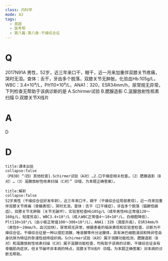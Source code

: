```yaml
---
class: 内科学
mode: A3
tags:
  - 真题
  - 医考帮
  - 第八篇-第八章-干燥综合征
---
```


# Q
2017N91A 男性，52岁，近三年来口干，眼干，近一月来加重伴双膝关节疼痛，哭时无泪。查体：舌干，牙齿多个脱落，双膝关节无肿胀。化验血Hb:105g/L，WBC：3.4×10⁹/L，Plt110×10⁹/L，ANA1：320，ESR34mm/h，尿常规无异常。下列检查无帮助于该病诊断的是
A.Schirmer试验
B.腮腺造影
C.涎腺放射性核素扫描
D.双膝关节X线片

# A
D
# D
```ad-note
title:课本出处
collapse:false
（P830）“（四）其他检查1.Schirmer试验（A对）…2.口干燥症相关检查…（2）腮腺造影（B对）…（3）涎腺放射性核素扫描（C对）”（D错，为本题正确答案）。
```

```ad-summary
title:解析
collapse:false
52岁男性（干燥综合征好发年龄），近三年来口干，眼干（干燥综合征局部表现），近一月来加重伴双膝关节疼痛（骨骼表现），哭时无泪，查体：舌干（口干燥症），牙齿多个脱落（猖獗性龋齿），双膝关节无肿胀（关节无破坏），实验室检查Hb105g/L（成年男性Hb正常值120～160g/L，轻度贫血），WBC3.4×10⁹/L（成人WBC正常值4～10×10⁹/L，白细胞降低），Plt110×10⁹/L（血小板正常值100～300×10⁹/L），ANA1：320（滴度升高），ESR34mm/h（男性0～20mm/h，血沉加快），尿常规无异常，根据患者的临床表现和实验室检查，诊断为干燥综合征。干燥综合征是一种以侵犯泪腺、唾液腺等外分泌腺体，具有淋巴细胞浸润和特异性自身抗体为特征的弥漫性结缔组织病。Schirmer试验（A对）属于泪腺功能检测，腮腺造影（B对）和涎腺放射性核素扫描（C对）属于涎腺功能检查，均有助于该病的诊断，干燥综合征会有骨骼肌肉症状，但关节破坏非本病的特点，双膝关节X线片（D错，为本题正确答案）对本病的诊断无帮助。
```

